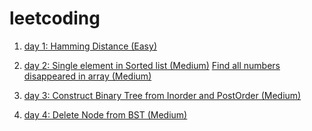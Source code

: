 # leetcoding

1. [day 1: Hamming Distance (Easy)](https://leetcode.com/problems/hamming-distance/)

2. [day 2: Single element in Sorted list (Medium)](https://leetcode.com/problems/single-element-in-a-sorted-array/)  [Find all numbers disappeared in array (Medium)](https://leetcode.com/problems/find-all-numbers-disappeared-in-an-array/)
3. [day 3: Construct Binary Tree from Inorder and PostOrder (Medium)](https://leetcode.com/problems/construct-binary-tree-from-inorder-and-postorder-traversal/)
4. [day 4: Delete Node from BST (Medium)](https://leetcode.com/problems/delete-node-in-a-bst/)




